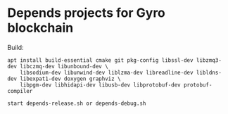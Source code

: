 # Depends projects for Gyro blockchain

Build:
```
apt install build-essential cmake git pkg-config libssl-dev libzmq3-dev libczmq-dev libunbound-dev \
    libsodium-dev libunwind-dev liblzma-dev libreadline-dev libldns-dev libexpat1-dev doxygen graphviz \
    libpgm-dev libhidapi-dev libusb-dev libprotobuf-dev protobuf-compiler
```
```
start depends-release.sh or depends-debug.sh
```
